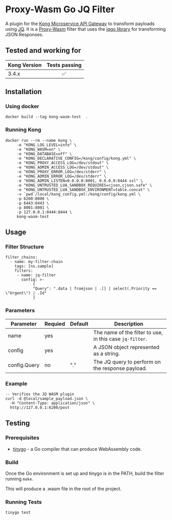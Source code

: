 # Proxy-Wasm Go JQ Filter

A plugin for the [Kong Microservice API Gateway](https://konghq.com/solutions/gateway/) to transform payloads using [JQ](https://jqlang.github.io/jq/). It is a [Proxy-Wasm](https://github.com/proxy-wasm/spec) filter that uses the [jqgo library](https://github.com/itchyny/gojq) for transforming JSON Responses.

## Tested and working for

| Kong Version |   Tests passing    |
| ------------ | :----------------: |
| 3.4.x        | :white_check_mark: |

## Installation

### Using docker

```
docker build --tag kong-wasm-test  .
```

### Running Kong

```
docker run --rm --name kong \
     -e "KONG_LOG_LEVEL=info" \
     -e "KONG_WASM=on" \
     -e "KONG_DATABASE=off" \
     -e "KONG_DECLARATIVE_CONFIG=/kong/config/kong.yml" \
     -e "KONG_PROXY_ACCESS_LOG=/dev/stdout" \
     -e "KONG_ADMIN_ACCESS_LOG=/dev/stdout" \
     -e "KONG_PROXY_ERROR_LOG=/dev/stderr" \
     -e "KONG_ADMIN_ERROR_LOG=/dev/stderr" \
     -e "KONG_ADMIN_LISTEN=0.0.0.0:8001, 0.0.0.0:8444 ssl" \
     -e "KONG_UNTRUSTED_LUA_SANDBOX_REQUIRES=cjson,cjson.safe" \
     -e "KONG_UNTRUSTED_LUA_SANDBOX_ENVIRONMENT=table.concat" \
     -v `pwd`/local/kong_config.yml:/kong/config/kong.yml \
     -p 6200:8000 \
     -p 6443:8443 \
     -p 8001:8001 \
     -p 127.0.0.1:8444:8444 \
     kong-wasm-test
```

## Usage

### Filter Structure

```
filter_chains:
  - name: my-filter-chain
    tags: [ns.sample]
    filters:
     - name: jq-filter
       config: >-
            {
            "Query": ".data | fromjson | .[] | select(.Priority == \"Urgent\") | .Id"
            }

```

### Parameters

| Parameter    | Requied | Default | Description                                              |
| ------------ | ------- | ------- | -------------------------------------------------------- |
| name         | yes     |         | The name of the filter to use, in this case `jq-filter`. |
| config       | yes     |         | A JSON object represented as a string.                   |
| config.Query | no      | "."     | The JQ query to perform on the response payload.         |

### Example

```
-- Verifies the JQ WASM plugin
curl -d @local/sample_payload.json \
  -H "Content-Type: application/json" \
  http://127.0.0.1:6200/post
```

## Testing

### Prerequisites

- [tinygo](https://tinygo.org) - a Go compiler that can produce WebAssembly code.

### Build

Once the Go environment is set up and tinygo is in the PATH, build the filter running
`make`.

This will produce a .wasm file in the root of the project.

### Running Tests

```sh
tinygo test
```
